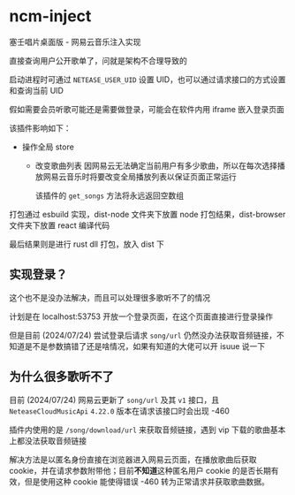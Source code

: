 # ncm-inject

塞壬唱片桌面版 - 网易云音乐注入实现

直接查询用户公开歌单了，问就是架构不合理导致的

启动进程时可通过 `NETEASE_USER_UID` 设置 UID，也可以通过请求接口的方式设置和查询当前 UID

假如需要会员听歌可能还是需要做登录，可能会在软件内用 iframe 嵌入登录页面

该插件影响如下：

- 操作全局 store
  - 改变歌曲列表
    因网易云无法确定当前用户有多少歌曲，所以在每次选择播放网易云音乐时将要改变全局播放列表以保证页面正常运行

    该插件的 `get_songs` 方法将永远返回空数组

打包通过 esbuild 实现，dist-node 文件夹下放置 node 打包结果，dist-browser 文件夹下放置 react 编译代码

最后结果则是进行 rust dll 打包，放入 dist 下

## 实现登录？

这个也不是没办法解决，而且可以处理很多歌听不了的情况

计划是在 localhost:53753 开放一个登录页面，在这个页面直接进行登录操作

但是目前 (2024/07/24) 尝试登录后请求 `song/url` 仍然没办法获取音频链接，不知道是不是参数搞错了还是啥情况，如果有知道的大佬可以开 isuue 说一下

## 为什么很多歌听不了

目前 (2024/07/24) 网易云更新了 `song/url` 及其 `v1` 接口，且 `NeteaseCloudMusicApi` `4.22.0` 版本在请求该接口时会出现 -460

插件内使用的是 `/song/download/url` 来获取音频链接，遇到 vip 下载的歌曲基本上都没法获取音频链接

解决方法是以匿名身份直接在浏览器进入网易云页面，在播放歌曲后获取 cookie，并在请求参数附带他；目前**不知道**这种匿名用户 cookie 的是否长期有效，但是使用这种 cookie 能使得错误 -460 转为正常请求并获取歌曲数据。

